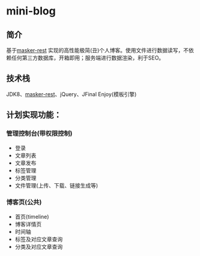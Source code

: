 # mini-blog

## 简介

基于[masker-rest][1] 实现的高性能极简(丑)个人博客。使用文件进行数据读写，不依赖任何第三方数据库，开箱即用；服务端进行数据渲染，利于SEO。

## 技术栈

JDK8、[masker-rest][1]、jQuery、JFinal Enjoy(模板引擎)

## 计划实现功能：

### 管理控制台(带权限控制)
  - 登录
  - 文章列表
  - 文章发布
  - 标签管理
  - 分类管理
  - 文件管理(上传、下载、链接生成等)
### 博客页(公共)
  - 首页(timeline)
  - 博客详情页
  - 时间轴
  - 标签及对应文章查询
  - 分类及对应文章查询

[1]: https://github.com/jiashunx/masker-rest
